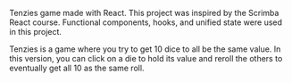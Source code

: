 Tenzies game made with React. This project was inspired by the Scrimba React course. 
Functional components, hooks, and unified state were used in this project.

Tenzies is a game where you try to get 10 dice to all be the same value. In this version, you can click on a die to hold its value and reroll the others to eventually get all 10 as the same roll.
